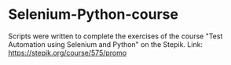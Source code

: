 # Selenium-Python-course
Scripts were written to complete the exercises of the course "Test Automation using Selenium and Python" on the Stepik.
Link: https://stepik.org/course/575/promo
